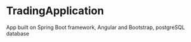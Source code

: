 # TradingApplication
App built on Spring Boot framework, Angular and Bootstrap, postgreSQL database
